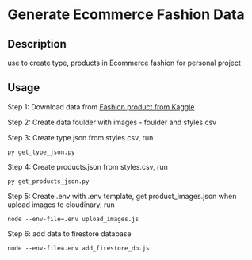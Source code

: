 # Generate Ecommerce Fashion Data

## Description

use to create type, products in Ecommerce fashion for personal project

## Usage

Step 1: Download data from [Fashion product from Kaggle](https://www.kaggle.com/datasets/paramaggarwal/fashion-product-images-dataset/code)

Step 2: Create data foulder with images - foulder and styles.csv

Step 3: Create type.json from styles.csv, run

    py get_type_json.py

Step 4: Create products.json from styles.csv, run

    py get_products_json.py

Step 5: Create .env with .env template, get product_images.json when upload images to cloudinary, run

    node --env-file=.env upload_images.js

Step 6: add data to firestore database

    node --env-file=.env add_firestore_db.js




